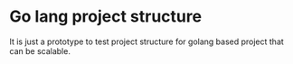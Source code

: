 # Go lang project structure
It is just a prototype to test project structure for golang based project that can be scalable.